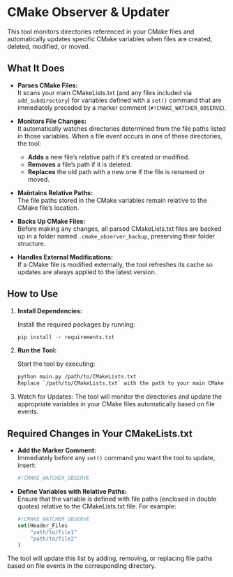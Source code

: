 # CMake Observer & Updater

This tool monitors directories referenced in your CMake files and automatically updates specific CMake variables when files are created, deleted, modified, or moved.

## What It Does

- **Parses CMake Files:**  
  It scans your main CMakeLists.txt (and any files included via `add_subdirectory`) for variables defined with a `set()` command that are immediately preceded by a marker comment (`#!CMAKE_WATCHER_OBSERVE`).

- **Monitors File Changes:**  
  It automatically watches directories determined from the file paths listed in those variables. When a file event occurs in one of these directories, the tool:
  - **Adds** a new file’s relative path if it’s created or modified.
  - **Removes** a file’s path if it is deleted.
  - **Replaces** the old path with a new one if the file is renamed or moved.

- **Maintains Relative Paths:**  
  The file paths stored in the CMake variables remain relative to the CMake file’s location.

- **Backs Up CMake Files:**  
  Before making any changes, all parsed CMakeLists.txt files are backed up in a folder named `.cmake_observer_backup`, preserving their folder structure.

- **Handles External Modifications:**  
  If a CMake file is modified externally, the tool refreshes its cache so updates are always applied to the latest version.

## How to Use

1. **Install Dependencies:**

   Install the required packages by running:
   ```sh
   pip install -r requirements.txt

2. **Run the Tool:**

	Start the tool by executing:
	```sh
	python main.py /path/to/CMakeLists.txt
	Replace `/path/to/CMakeLists.txt` with the path to your main CMake file.

3. Watch for Updates:
	The tool will monitor the directories and update the appropriate variables in your CMake files automatically based on file events.

## Required Changes in Your CMakeLists.txt

- **Add the Marker Comment:**  
  Immediately before any `set()` command you want the tool to update, insert:
	```sh
	#!CMAKE_WATCHER_OBSERVE

- **Define Variables with Relative Paths:**  
	Ensure that the variable is defined with file paths (enclosed in double quotes) relative to the CMakeLists.txt file. For example:
	```cmake
	#!CMAKE_WATCHER_OBSERVE
	set(Header_Files
		"path/to/file1"
		"path/to/file2"
	)

The tool will update this list by adding, removing, or replacing file paths based on file events in the corresponding directory.
